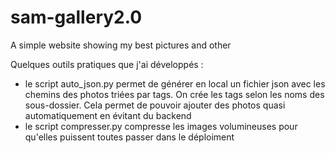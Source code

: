 # sam-gallery2.0
A simple website showing my best pictures and other


Quelques outils pratiques que j'ai développés : 
- le script auto_json.py permet de générer en local un fichier json avec les chemins des photos triées par tags. On crée les tags selon les noms des sous-dossier. Cela permet de pouvoir ajouter des photos quasi automatiquement en évitant du backend
- le script compresser.py compresse les images volumineuses pour qu'elles puissent toutes passer dans le déploiment
